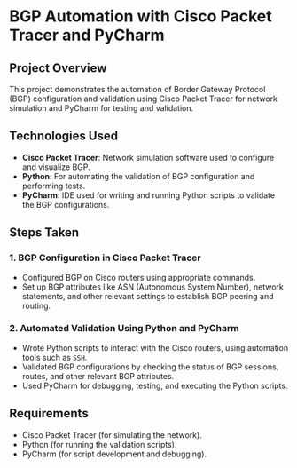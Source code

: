 # BGP Automation with Cisco Packet Tracer and PyCharm

## Project Overview

This project demonstrates the automation of Border Gateway Protocol (BGP) configuration and validation using Cisco Packet Tracer for network simulation and PyCharm for testing and validation.

## Technologies Used

- **Cisco Packet Tracer**: Network simulation software used to configure and visualize BGP.
- **Python**: For automating the validation of BGP configuration and performing tests.
- **PyCharm**: IDE used for writing and running Python scripts to validate the BGP configurations.

## Steps Taken

### 1. BGP Configuration in Cisco Packet Tracer

- Configured BGP on Cisco routers using appropriate commands.
- Set up BGP attributes like ASN (Autonomous System Number), network statements, and other relevant settings to establish BGP peering and routing.

### 2. Automated Validation Using Python and PyCharm

- Wrote Python scripts to interact with the Cisco routers, using automation tools such as `SSH`.
- Validated BGP configurations by checking the status of BGP sessions, routes, and other relevant BGP attributes.
- Used PyCharm for debugging, testing, and executing the Python scripts.

## Requirements

- Cisco Packet Tracer (for simulating the network).
- Python (for running the validation scripts).
- PyCharm (for script development and debugging).
